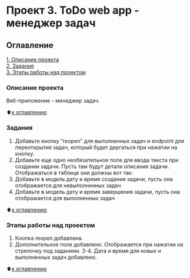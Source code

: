 # Проект 3. ToDo web app - менеджер задач

## Оглавление  
[1. Описание проекта](README.md#Описание-проекта)  
[2. Задания](README.md#Задания)  
[3. Этапы работы над проектом](README.md#Этапы-работы-над-проектом)  

### Описание проекта    
Веб-приложение - менеджер задач.

:arrow_up:[к оглавлению](README.md#Оглавление)


### Задания    
1. Добавьте кнопку “reopen” для выполненных задач и endpoint для переоткрытия задач, который будет дергаться при нажатии на кнопку.
2. Добавьте еще одно необязательное поле для ввода текста при создании задачи. Пусть там будут детали описания задачи. Отображаться в таблице они должны вот так:
3. Добавьте в модель дату и время создания задачи, пусть она отображается для невыполненных задач
4. Добавьте в модель дату и время завершения задачи, пусть она отображается для выполненных задач

:arrow_up:[к оглавлению](README.md#Оглавление)


### Этапы работы над проектом  
1. Кнопка reopen добавлена.
2. Дополнительное поле добавлено. Отображается при нажатии на стрелочку под заданием.
3-4. Дата и время для новых и выполненных задач добавлено.

:arrow_up:[к оглавлению](README.md#Оглавление)